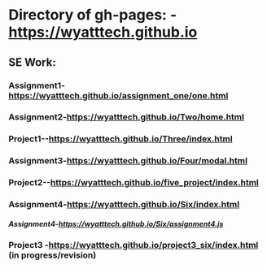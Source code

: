 # Directory of gh-pages: -https://wyatttech.github.io

## SE Work: 

### Assignment1-https://wyatttech.github.io/assignment_one/one.html

###  Assignment2-https://wyatttech.github.io/Two/home.html

### Project1--https://wyatttech.github.io/Three/index.html

### Assignment3-https://wyatttech.github.io/Four/modal.html

### Project2--https://wyatttech.github.io/five_project/index.html

### Assignment4-https://wyatttech.github.io/Six/index.html
  ##### Assignment4-https://wyatttech.github.io/Six/assignment4.js
  
### Project3 -https://wyatttech.github.io/project3_six/index.html (in progress/revision)


